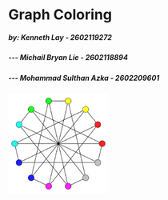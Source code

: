 # Graph Coloring
##### by: Kenneth Lay - 2602119272
##### ---  Michail Bryan Lie - 2602118894
##### --- Mohammad Sulthan Azka - 2602209601

<img src="/assets/gcol-log.png" width="200" align="center" />


